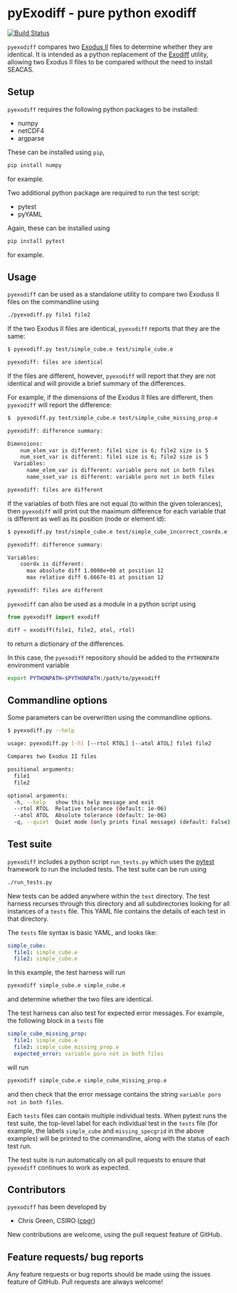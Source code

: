 # pyExodiff - pure python exodiff

[![Build Status](https://travis-ci.com/cpgr/pyexodiff.svg?branch=master)](https://travis-ci.com/cpgr/pyexodiff)

`pyexodiff` compares two [Exodus II](https://github.com/gsjaardema/seacas) files to determine
whether they are identical. It is intended as a python replacement of the [Exodiff](https://github.com/gsjaardema/seacas) utility, allowing two Exodus II files to be compared without the need to install SEACAS.

## Setup

`pyexodiff` requires the following python packages to be installed:

- numpy
- netCDF4
- argparse

These can be installed using `pip`,
```bash
pip install numpy
```
for example.

Two additional python package are required to run the test script:

- pytest
- pyYAML

Again, these can be installed using
```bash
pip install pytest
```
for example.

## Usage

`pyexodiff` can be used as a standalone utility to compare two Exoduss II files on the commandline using

```bash
./pyexodiff.py file1 file2
```

If the two Exodus II files are identical, `pyexodiff` reports that they are the same:
```bash
$ pyexodiff.py test/simple_cube.e test/simple_cube.e

pyexodiff: files are identical
```

If the files are different, however, `pyexodiff` will report that they are not identical and will provide a brief summary of the differences.

For example, if the dimensions of the Exodus II files are different, then `pyexodiff` will report the difference:
```bash
$  pyexodiff.py test/simple_cube.e test/simple_cube_missing_prop.e

pyexodiff: difference summary:

Dimensions:
    num_elem_var is different: file1 size is 6; file2 size is 5
    num_sset_var is different: file1 size is 6; file2 size is 5
  Variables:
      name_elem_var is different: variable poro not in both files
      name_sset_var is different: variable poro not in both files

pyexodiff: files are different
```

If the variables of both files are not equal (to within the given tolerances), then `pyexodiff` will print out the maximum difference for each variable that is different as well as its position (node or element id):

```bash
$ pyexodiff.py test/simple_cube.e test/simple_cube_incorrect_coordx.e

pyexodiff: difference summary:

Variables:
    coordx is different:
      max absolute diff 1.0000e+00 at position 12
      max relative diff 6.6667e-01 at position 12

pyexodiff: files are different
```

`pyexodiff` can also be used as a module in a python script using

```python
from pyexodiff import exodiff

diff = exodiff(file1, file2, atol, rtol)
```
to return a dictionary of the differences.

In this case, the `pyexodiff` repository should be added to the `PYTHONPATH`
environment variable
```bash
export PYTHONPATH=$PYTHONPATH:/path/to/pyexodiff
```

## Commandline options

Some parameters can be overwritten using the commandline options.

```bash
$ pyexodiff.py --help

usage: pyexodiff.py [-h] [--rtol RTOL] [--atol ATOL] file1 file2

Compares two Exodus II files

positional arguments:
  file1
  file2

optional arguments:
  -h, --help   show this help message and exit
  --rtol RTOL  Relative tolerance (default: 1e-06)
  --atol ATOL  Absolute tolerance (default: 1e-06)
  -q, --quiet  Quiet mode (only prints final message) (default: False)
```

## Test suite

`pyexodiff` includes a python script `run_tests.py` which uses the [pytest](https://pytest.org) framework to run the included tests. The test suite can be run using
```bash
./run_tests.py
```

New tests can be added anywhere within the `test` directory. The test harness recurses through this directory and all subdirectories looking for all instances of a `tests` file. This YAML file contains the details of each test in that directory.

The `tests` file syntax is basic YAML, and looks like:
```yml
simple_cube:
  file1: simple_cube.e
  file2: simple_cube.e
```
In this example, the test harness will run
```bash
pyexodiff simple_cube.e simple_cube.e
```
and determine whether the two files are identical.

The test harness can also test for expected error messages. For example, the following block in a `tests` file
```yml
simple_cube_missing_prop:
  file1: simple_cube.e
  file2: simple_cube_missing_prop.e
  expected_error: variable poro not in both files
```
will run
```bash
pyexodiff simple_cube.e simple_cube_missing_prop.e
```
and then check that the error message contains the string `variable poro not in both files`.

Each `tests` files can contain multiple individual tests. When pytest runs the test suite, the top-level label for each individual test in the `tests` file (for example, the labels `simple_cube` and `missing_specgrid` in the above examples) will be printed to the commandline, along with the status of each test run.

The test suite is run automatically on all pull requests to ensure that `pyexodiff` continues to work as expected.

## Contributors

`pyexodiff` has been developed by
- Chris Green, CSIRO ([cpgr](https://github.com/cpgr))

New contributions are welcome, using the pull request feature of GitHub.

## Feature requests/ bug reports

Any feature requests or bug reports should be made using the issues feature of GitHub. Pull requests are always welcome!
